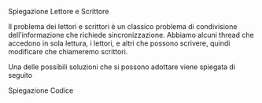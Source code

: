 Spiegazione Lettore e Scrittore

Il problema dei lettori e scrittori è un classico problema di condivisione dell’informazione che richiede sincronizzazione. Abbiamo alcuni thread che accedono in sola lettura, i lettori, e altri che possono scrivere, quindi modificare che chiameremo scrittori.

Una delle possibili soluzioni che si possono adottare viene spiegata di seguito



Spiegazione Codice